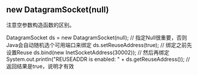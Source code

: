 ## new DatagramSocket(null)

注意空参数构造函数的区别。

DatagramSocket ds = new DatagramSocket(null); // 指定Null很重要，否则Java会自动随机选个可用端口来绑定
ds.setReuseAddress(true); // 绑定之前先设置Reuse
ds.bind(new InetSocketAddress(30002)); // 然后再绑定
System.out.println("REUSEADDR is enabled: " + ds.getReuseAddress()); // 返回结果是true，说明才有效